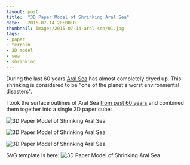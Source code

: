 ```yaml
---
layout: post
title:  "3D Paper Model of Shrinking Aral Sea"
date:   2015-07-14 20:00:0
thumbnail: images/2015-07-14-aral-sea/01.jpg
tags:
- paper 
- terrain
- 3D model
- sea
- shrinking
---
```


During the last 60 years [Aral Sea](https://en.wikipedia.org/wiki/Aral_Sea) has almost completely dryed up. This shrinking is considered to be "one of the planet's worst environmental disasters".

I took the surface outlines of Aral Sea [from past 60 years](http://www.unep.org/dewa/vitalwater/article115.html) and combined them together into a single 3D paper cube:

![3D Paper Model of Shrinking Aral Sea]({{site.baseurl}}/images/2015-07-14-aral-sea/02.jpg "3D Paper Model of Shrinking Aral Sea")

![3D Paper Model of Shrinking Aral Sea]({{site.baseurl}}/images/2015-07-14-aral-sea/03.jpg "3D Paper Model of Shrinking Aral Sea")

![3D Paper Model of Shrinking Aral Sea]({{site.baseurl}}/images/2015-07-14-aral-sea/01.jpg "3D Paper Model of Shrinking Aral Sea")

SVG template is here:
![3D Paper Model of Shrinking Aral Sea]({{site.baseurl}}/images/2015-07-14-aral-sea/aral-sea.svg "3D Paper Model of Shrinking Aral Sea")


